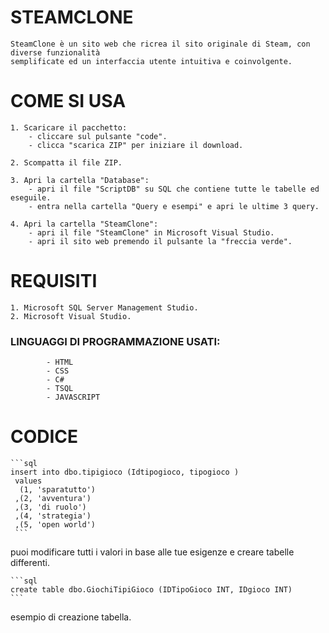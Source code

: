 # STEAMCLONE

	SteamClone è un sito web che ricrea il sito originale di Steam, con diverse funzionalità
	semplificate ed un interfaccia utente intuitiva e coinvolgente.
	
# COME SI USA

	1. Scaricare il pacchetto:
		- cliccare sul pulsante "code".
		- clicca "scarica ZIP" per iniziare il download.
		
	2. Scompatta il file ZIP.
	
	3. Apri la cartella "Database":
		- apri il file "ScriptDB" su SQL che contiene tutte le tabelle ed eseguile.
		- entra nella cartella "Query e esempi" e apri le ultime 3 query.
	
	4. Apri la cartella "SteamClone":
		- apri il file "SteamClone" in Microsoft Visual Studio.
		- apri il sito web premendo il pulsante la "freccia verde".
		
		 
	 
# REQUISITI

	1. Microsoft SQL Server Management Studio.
	2. Microsoft Visual Studio.
	
### LINGUAGGI DI PROGRAMMAZIONE USATI: 
			- HTML
			- CSS
			- C#
			- TSQL
			- JAVASCRIPT
	

# CODICE

	```sql
	insert into dbo.tipigioco (Idtipogioco, tipogioco )
	 values 
	  (1, 'sparatutto')
	 ,(2, 'avventura')
	 ,(3, 'di ruolo')
	 ,(4, 'strategia')
	 ,(5, 'open world')	 
	 ```
puoi modificare tutti i valori in base alle tue esigenze e creare tabelle differenti.



	```sql
	create table dbo.GiochiTipiGioco (IDTipoGioco INT, IDgioco INT)
	```
esempio di creazione tabella.